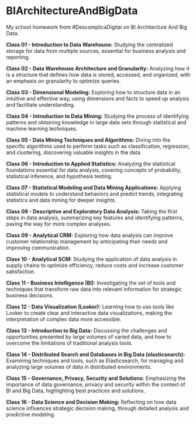 # BIArchitectureAndBigData
My school homework from #DescomplicaDigital on BI Architecture And Big Data.

**Class 01 - Introduction to Data Warehouse:** Studying the centralized storage for data from multiple sources, essential for business analysis and reporting.

**Class 02 - Data Warehouse Architecture and Granularity:** Analyzing how it is a structure that defines how data is stored, accessed, and organized, with an emphasis on granularity to optimize queries.

**Class 03 - Dimensional Modeling:** Exploring how to structure data in an intuitive and effective way, using dimensions and facts to speed up analysis and facilitate understanding.

**Class 04 - Introduction to Data Mining:** Studying the process of identifying patterns and obtaining knowledge in large data sets through statistical and machine learning techniques.

**Class 05 - Data Mining Techniques and Algorithms:** Diving into the specific algorithms used to perform tasks such as classification, regression, and clustering, discovering valuable insights in the data.

**Class 06 - Introduction to Applied Statistics:** Analyzing the statistical foundations essential for data analysis, covering concepts of probability, statistical inference, and hypothesis testing.

**Class 07 - Statistical Modeling and Data Mining Applications:** Applying statistical models to understand behaviors and predict trends, integrating statistics and data mining for deeper insights.

**Class 08 - Descriptive and Exploratory Data Analysis:** Taking the first steps in data analysis, summarizing key features and identifying patterns, paving the way for more complex analyses.

**Class 09 - Analytical CRM:** Exploring how data analysis can improve customer relationship management by anticipating their needs and improving communication.

**Class 10 - Analytical SCM:** Studying the application of data analysis in supply chains to optimize efficiency, reduce costs and increase customer satisfaction.

**Class 11 - Business Intelligence (BI):** Investigating the set of tools and techniques that transform raw data into relevant information for strategic business decisions.

**Class 12 - Data Visualization (Looker):** Learning how to use tools like Looker to create clear and interactive data visualizations, making the interpretation of complex data more accessible.

**Class 13 - Introduction to Big Data:** Discussing the challenges and opportunities presented by large volumes of varied data, and how to overcome the limitations of traditional analysis tools.

**Class 14 - Distributed Search and Databases in Big Data (elasticsearch):** Examining techniques and tools, such as Elasticsearch, for managing and analyzing large volumes of data in distributed environments.

**Class 15 - Governance, Privacy, Security and Solutions:** Emphasizing the importance of data governance, privacy and security within the context of BI and Big Data, highlighting best practices and solutions.

**Class 16 - Data Science and Decision Making:** Reflecting on how data science influences strategic decision making, through detailed analysis and predictive modeling.
